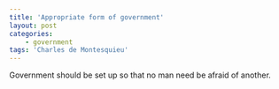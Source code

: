 ```yaml
---
title: 'Appropriate form of government'
layout: post
categories:
    - government
tags: 'Charles de Montesquieu'
---
```


Government should be set up so that no man need be afraid of another.